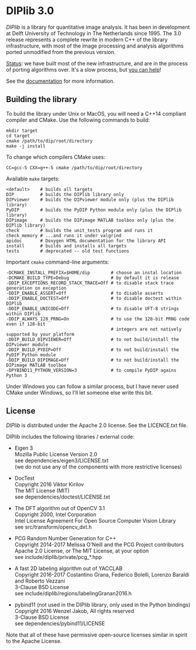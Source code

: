 # DIPlib 3.0

*DIPlib* is a library for quantitative image analysis. It has been in development
at Delft University of Technology in The Netherlands since 1995. The 3.0 release
represents a complete rewrite in modern C++ of the library infrastructure, with most of
the image processing and analysis algorithms ported unmodified from the previous
version.

[Status](src/documentation/workplan.md):
we have built most of the new infrastructure, and are in the process of
porting algorithms over. It's a slow process, but
[you can help](src/documentation/workplan.md)!

See the [documentation](https://diplib.github.io/diplib-docs/) for more information.

## Building the library

To build the library under Unix or MacOS, you will need a C++14 compliant compiler and CMake.
Use the following commands to build:

    mkdir target
    cd target
    cmake /path/to/dip/root/directory
    make -j install

To change which compilers CMake uses:

    CC=gcc-5 CXX=g++-5 cmake /path/to/dip/root/directory

Available `make` targets:

    <default>    # builds all targets
    DIP          # builds the DIPlib library only
    DIPviewer    # builds the DIPviewer module only (plus the DIPlib library)
    PyDIP        # builds the PyDIP Python module only (plus the DIPlib library)
    DIPimage     # builds the DIPimage MATLAB toolbox only (plus the DIPlib library)
    check        # builds the unit_tests program and runs it
    check_memory # ...and runs it under valgrind
    apidoc       # Doxygen HTML documentation for the library API
    install      # builds and installs all targets
    tests        # deprecated -- old test functions

Important `cmake` command-line arguments:

    -DCMAKE_INSTALL_PREFIX=$HOME/dip        # choose an instal location
    -DCMAKE_BUILD_TYPE=Debug                # by default it is release
    -DDIP_EXCEPTIONS_RECORD_STACK_TRACE=Off # to disable stack trace generation on exception
    -DDIP_ENABLE_ASSERT=Off                 # to disable asserts
    -DDIP_ENABLE_DOCTEST=Off                # to disable doctest within DIPlib
    -DDIP_ENABLE_UNICODE=Off                # to disable UFT-8 strings within DIPlib
    -DDIP_ALWAYS_128_PRNG=On                # to use the 128-bit PRNG code even if 128-bit
                                            # integers are not natively supported by your platform
    -DDIP_BUILD_DIPVIEWER=Off               # to not build/install the DIPviewer module
    -DDIP_BUILD_PYDIP=Off                   # to not build/install the PyDIP Python module
    -DDIP_BUILD_DIPIMAGE=Off                # to not build/install the DIPimage MATLAB toolbox
    -DPYBIND11_PYTHON_VERSION=3             # to compile PyDIP agains Python 3

Under Windows you can follow a similar process, but I have never used CMake under
Windows, so I'll let someone else write this bit.

## License

*DIPlib* is distributed under the Apache 2.0 license. See the LICENCE.txt file.

DIPlib includes the following libraries / external code:

- Eigen 3  
  Mozilla Public License Version 2.0  
  see dependencies/eigen3/LICENSE.txt  
  (we do not use any of the components with more restrictive licenses)

- DocTest  
  Copyright 2016 Viktor Kirilov  
  The MIT License (MIT)  
  see dependencies/doctest/LICENSE.txt

- The DFT algorithm out of OpenCV 3.1  
  Copyright 2000, Intel Corporation  
  Intel License Agreement For Open Source Computer Vision Library  
  see src/transform/opencv_dxt.h

- PCG Random Number Generation for C++  
  Copyright 2014-2017 Melissa O'Neill and the PCG Project contributors  
  Apache 2.0 License, or The MIT License, at your option  
  see include/diplib/private/pcg_*.hpp

- A fast 2D labeling algorithm out of YACCLAB  
  Copyright 2016-2017 Costantino Grana, Federico Bolelli, Lorenzo Baraldi and Roberto Vezzani  
  3-Clause BSD License  
  see include/diplib/regions/labelingGranan2016.h

- pybind11 (not used in the DIPlib library, only used in the Python bindings)  
  Copyright 2016 Wenzel Jakob, All rights reserved  
  3-Clause BSD License  
  see dependencies/pybind11/LICENSE

Note that all of these have permissive open-source licenses similar in spirit
to the Apache License.
